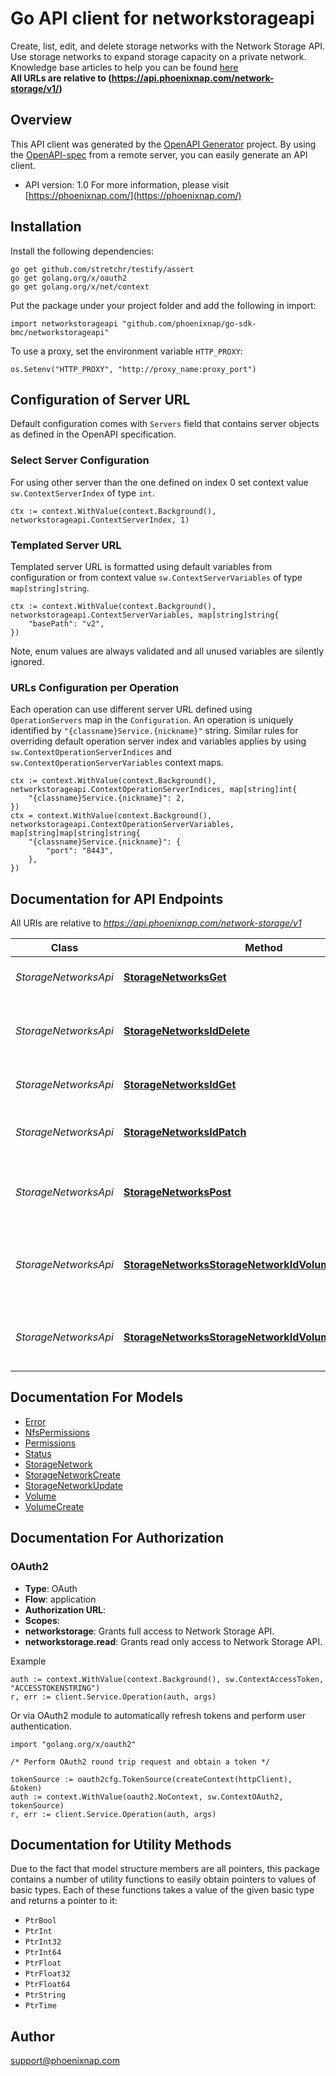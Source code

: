 # Go API client for networkstorageapi

Create, list, edit, and delete storage networks with the Network Storage API. Use storage networks to expand storage capacity on a private network.
<br>
<span class='pnap-api-knowledge-base-link'>
Knowledge base articles to help you can be found
<a href='' target='_blank'>here</a>
</span>
<br>
<b>All URLs are relative to (https://api.phoenixnap.com/network-storage/v1/)</b>


## Overview
This API client was generated by the [OpenAPI Generator](https://openapi-generator.tech) project.  By using the [OpenAPI-spec](https://www.openapis.org/) from a remote server, you can easily generate an API client.

- API version: 1.0
For more information, please visit [https://phoenixnap.com/](https://phoenixnap.com/)

## Installation

Install the following dependencies:

```shell
go get github.com/stretchr/testify/assert
go get golang.org/x/oauth2
go get golang.org/x/net/context
```

Put the package under your project folder and add the following in import:

```golang
import networkstorageapi "github.com/phoenixnap/go-sdk-bmc/networkstorageapi"
```

To use a proxy, set the environment variable `HTTP_PROXY`:

```golang
os.Setenv("HTTP_PROXY", "http://proxy_name:proxy_port")
```

## Configuration of Server URL

Default configuration comes with `Servers` field that contains server objects as defined in the OpenAPI specification.

### Select Server Configuration

For using other server than the one defined on index 0 set context value `sw.ContextServerIndex` of type `int`.

```golang
ctx := context.WithValue(context.Background(), networkstorageapi.ContextServerIndex, 1)
```

### Templated Server URL

Templated server URL is formatted using default variables from configuration or from context value `sw.ContextServerVariables` of type `map[string]string`.

```golang
ctx := context.WithValue(context.Background(), networkstorageapi.ContextServerVariables, map[string]string{
	"basePath": "v2",
})
```

Note, enum values are always validated and all unused variables are silently ignored.

### URLs Configuration per Operation

Each operation can use different server URL defined using `OperationServers` map in the `Configuration`.
An operation is uniquely identified by `"{classname}Service.{nickname}"` string.
Similar rules for overriding default operation server index and variables applies by using `sw.ContextOperationServerIndices` and `sw.ContextOperationServerVariables` context maps.

```
ctx := context.WithValue(context.Background(), networkstorageapi.ContextOperationServerIndices, map[string]int{
	"{classname}Service.{nickname}": 2,
})
ctx = context.WithValue(context.Background(), networkstorageapi.ContextOperationServerVariables, map[string]map[string]string{
	"{classname}Service.{nickname}": {
		"port": "8443",
	},
})
```

## Documentation for API Endpoints

All URIs are relative to *https://api.phoenixnap.com/network-storage/v1*

Class | Method | HTTP request | Description
------------ | ------------- | ------------- | -------------
*StorageNetworksApi* | [**StorageNetworksGet**](docs/StorageNetworksApi.md#storagenetworksget) | **Get** /storage-networks | List all storage networks.
*StorageNetworksApi* | [**StorageNetworksIdDelete**](docs/StorageNetworksApi.md#storagenetworksiddelete) | **Delete** /storage-networks/{storageNetworkId} | Delete a storage network and its volume.
*StorageNetworksApi* | [**StorageNetworksIdGet**](docs/StorageNetworksApi.md#storagenetworksidget) | **Get** /storage-networks/{storageNetworkId} | Get storage network details.
*StorageNetworksApi* | [**StorageNetworksIdPatch**](docs/StorageNetworksApi.md#storagenetworksidpatch) | **Patch** /storage-networks/{storageNetworkId} | Update storage network details.
*StorageNetworksApi* | [**StorageNetworksPost**](docs/StorageNetworksApi.md#storagenetworkspost) | **Post** /storage-networks | Create a storage network and volume.
*StorageNetworksApi* | [**StorageNetworksStorageNetworkIdVolumesGet**](docs/StorageNetworksApi.md#storagenetworksstoragenetworkidvolumesget) | **Get** /storage-networks/{storageNetworkId}/volumes | Display one or more volumes belonging to a storage network.
*StorageNetworksApi* | [**StorageNetworksStorageNetworkIdVolumesVolumeIdGet**](docs/StorageNetworksApi.md#storagenetworksstoragenetworkidvolumesvolumeidget) | **Get** /storage-networks/{storageNetworkId}/volumes/{volumeId} | Get a storage network&#39;s volume details.


## Documentation For Models

 - [Error](docs/Error.md)
 - [NfsPermissions](docs/NfsPermissions.md)
 - [Permissions](docs/Permissions.md)
 - [Status](docs/Status.md)
 - [StorageNetwork](docs/StorageNetwork.md)
 - [StorageNetworkCreate](docs/StorageNetworkCreate.md)
 - [StorageNetworkUpdate](docs/StorageNetworkUpdate.md)
 - [Volume](docs/Volume.md)
 - [VolumeCreate](docs/VolumeCreate.md)


## Documentation For Authorization



### OAuth2


- **Type**: OAuth
- **Flow**: application
- **Authorization URL**: 
- **Scopes**: 
 - **networkstorage**: Grants full access to Network Storage API.
 - **networkstorage.read**: Grants read only access to Network Storage API.

Example

```golang
auth := context.WithValue(context.Background(), sw.ContextAccessToken, "ACCESSTOKENSTRING")
r, err := client.Service.Operation(auth, args)
```

Or via OAuth2 module to automatically refresh tokens and perform user authentication.

```golang
import "golang.org/x/oauth2"

/* Perform OAuth2 round trip request and obtain a token */

tokenSource := oauth2cfg.TokenSource(createContext(httpClient), &token)
auth := context.WithValue(oauth2.NoContext, sw.ContextOAuth2, tokenSource)
r, err := client.Service.Operation(auth, args)
```


## Documentation for Utility Methods

Due to the fact that model structure members are all pointers, this package contains
a number of utility functions to easily obtain pointers to values of basic types.
Each of these functions takes a value of the given basic type and returns a pointer to it:

* `PtrBool`
* `PtrInt`
* `PtrInt32`
* `PtrInt64`
* `PtrFloat`
* `PtrFloat32`
* `PtrFloat64`
* `PtrString`
* `PtrTime`

## Author

support@phoenixnap.com

